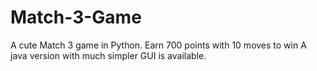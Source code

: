 # Match-3-Game
A cute Match 3 game in Python. Earn 700 points with 10 moves to win
A java version with much simpler GUI is available.
